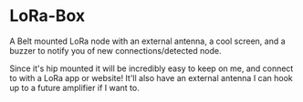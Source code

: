 # LoRa-Box
A Belt mounted LoRa node with an external antenna, a cool screen, and a buzzer to notify you of new connections/detected node.

Since it's hip mounted it will be incredibly easy to keep on me, and connect to with a LoRa app or website! It'll also have an external antenna I can hook up to a future amplifier if I want to.
